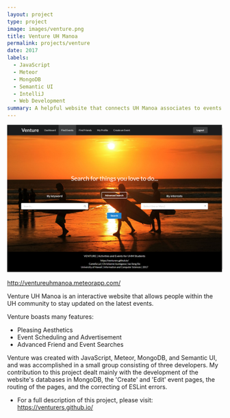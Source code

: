 ```yaml
---
layout: project
type: project
image: images/venture.png
title: Venture UH Manoa
permalink: projects/venture
date: 2017
labels:
  - JavaScript
  - Meteor
  - MongoDB
  - Semantic UI
  - IntelliJ
  - Web Development
summary: A helpful website that connects UH Manoa associates to events and friends.
---
```


![](../images/venture-final-event-search.png)

<http://ventureuhmanoa.meteorapp.com/>

Venture UH Manoa is an interactive website that allows people within the UH community to stay updated on the latest events.

Venture boasts many features:
 - Pleasing Aesthetics
 - Event Scheduling and Advertisement
 - Advanced Friend and Event Searches

Venture was created with JavaScript, Meteor, MongoDB, and Semantic UI, and was accomplished in a small group consisting of three developers.
My contribution to this project dealt mainly with the development of the website's databases in MongoDB, the 'Create' and 'Edit' event pages, the routing of the pages, and the correcting of ESLint errors.

* For a full description of this project, please visit: <https://venturers.github.io/>
